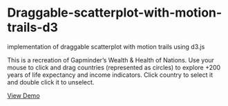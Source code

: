# Draggable-scatterplot-with-motion-trails-d3
implementation of draggable scatterplot with motion trails using d3.js

This is a recreation of Gapminder’s Wealth & Health of Nations.
Use your mouse to click and drag countries (represented as circles) to explore +200 years of life expectancy and income indicators.
Click country to select it and double click it to unselect.

[View Demo](https://louise777.github.io/Draggable-scatterplot-with-motion-trails-d3/index.html)
